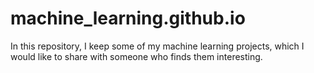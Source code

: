 # machine_learning.github.io
In this repository, I keep some of my machine learning projects, which I would like to share with someone who finds them interesting. 
